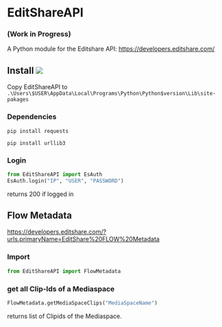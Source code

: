 # EditShareAPI
### (Work in Progress)
A Python module for the Editshare API: https://developers.editshare.com/


## Install ![](https://cdn.icon-icons.com/icons2/1488/PNG/32/5314-windows_102509.png)
Copy EditShareAPI to `.\Users\$USER\AppData\Local\Programs\Python\Python$version\Lib\site-pakages`

### Dependencies
```
pip install requests
```
```
pip install urllib3
```

### Login
```Python
from EditShareAPI import EsAuth
EsAuth.login("IP", "USER", "PASSWORD")
```
returns 200 if logged in


## Flow Metadata
https://developers.editshare.com/?urls.primaryName=EditShare%20FLOW%20Metadata

### Import
```Python
from EditShareAPI import FlowMetadata
```

### get all Clip-Ids of a Mediaspace
```Python
FlowMetadata.getMediaSpaceClips("MediaSpaceName")
```
returns list of Clipids of the Mediaspace.
